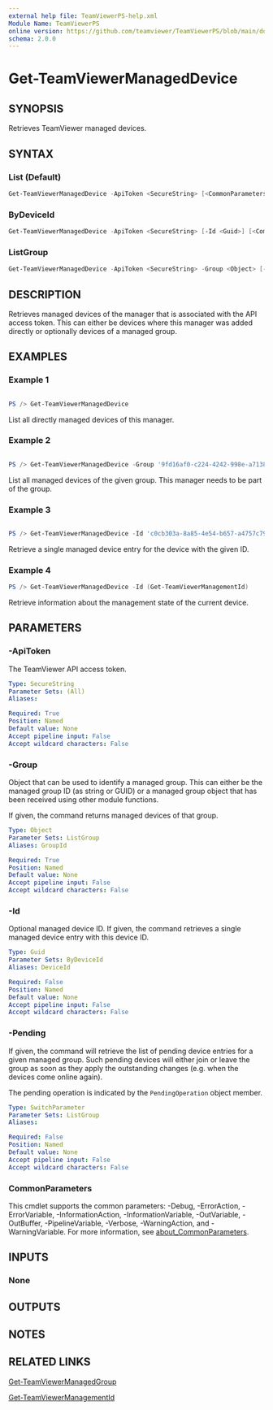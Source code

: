 ```yaml
---
external help file: TeamViewerPS-help.xml
Module Name: TeamViewerPS
online version: https://github.com/teamviewer/TeamViewerPS/blob/main/docs/commands/Get-TeamViewerManagedDevice.md
schema: 2.0.0
---
```


# Get-TeamViewerManagedDevice

## SYNOPSIS

Retrieves TeamViewer managed devices.

## SYNTAX

### List (Default)

```powershell
Get-TeamViewerManagedDevice -ApiToken <SecureString> [<CommonParameters>]
```

### ByDeviceId

```powershell
Get-TeamViewerManagedDevice -ApiToken <SecureString> [-Id <Guid>] [<CommonParameters>]
```

### ListGroup

```powershell
Get-TeamViewerManagedDevice -ApiToken <SecureString> -Group <Object> [-Pending] [<CommonParameters>]
```

## DESCRIPTION

Retrieves managed devices of the manager that is associated with the API access
token. This can either be devices where this manager was added directly or
optionally devices of a managed group.

## EXAMPLES

### Example 1

```powershell

PS /> Get-TeamViewerManagedDevice
```

List all directly managed devices of this manager.

### Example 2

```powershell

PS /> Get-TeamViewerManagedDevice -Group '9fd16af0-c224-4242-998e-a7138b038dbb'
```

List all managed devices of the given group. This manager needs to be part of
the group.

### Example 3

```powershell

PS /> Get-TeamViewerManagedDevice -Id 'c0cb303a-8a85-4e54-b657-a4757c791aef'
```

Retrieve a single managed device entry for the device with the given ID.

### Example 4

```powershell
PS /> Get-TeamViewerManagedDevice -Id (Get-TeamViewerManagementId)
```

Retrieve information about the management state of the current device.

## PARAMETERS

### -ApiToken

The TeamViewer API access token.

```yaml
Type: SecureString
Parameter Sets: (All)
Aliases:

Required: True
Position: Named
Default value: None
Accept pipeline input: False
Accept wildcard characters: False
```

### -Group

Object that can be used to identify a managed group.
This can either be the managed group ID (as string or GUID) or a managed group
object that has been received using other module functions.

If given, the command returns managed devices of that group.

```yaml
Type: Object
Parameter Sets: ListGroup
Aliases: GroupId

Required: True
Position: Named
Default value: None
Accept pipeline input: False
Accept wildcard characters: False
```

### -Id

Optional managed device ID. If given, the command retrieves a single managed
device entry with this device ID.

```yaml
Type: Guid
Parameter Sets: ByDeviceId
Aliases: DeviceId

Required: False
Position: Named
Default value: None
Accept pipeline input: False
Accept wildcard characters: False
```

### -Pending

If given, the command will retrieve the list of pending device entries for a
given managed group. Such pending devices will either join or leave the group
as soon as they apply the outstanding changes (e.g. when the devices come
online again).

The pending operation is indicated by the `PendingOperation` object member. 

```yaml
Type: SwitchParameter
Parameter Sets: ListGroup
Aliases:

Required: False
Position: Named
Default value: None
Accept pipeline input: False
Accept wildcard characters: False
```

### CommonParameters

This cmdlet supports the common parameters: -Debug, -ErrorAction, -ErrorVariable, -InformationAction, -InformationVariable, -OutVariable, -OutBuffer, -PipelineVariable, -Verbose, -WarningAction, and -WarningVariable. For more information, see [about_CommonParameters](http://go.microsoft.com/fwlink/?LinkID=113216).

## INPUTS

### None

## OUTPUTS

## NOTES

## RELATED LINKS

[Get-TeamViewerManagedGroup](Get-TeamViewerManagedGroup.md)

[Get-TeamViewerManagementId](Get-TeamViewerManagementId.md)

